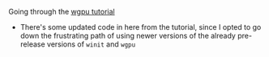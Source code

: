 Going through the [wgpu tutorial](https://sotrh.github.io/learn-wgpu/)

- There's some updated code in here from the tutorial, since I opted to go
down the frustrating path of using newer versions of the already
pre-release versions of `winit` and `wgpu`